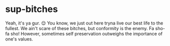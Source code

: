 # sup-bitches
Yeah, it's ya gur. 😌
You know, we just out here tryna live our best life to the fullest. 
We ain't scare of these bitches, but conformity is the enemy. Fa sho-fa sho! 
However, sometimes self preservation outweighs the importance of one's values.
